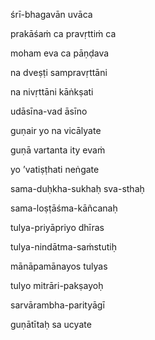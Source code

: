 śrī-bhagavān uvāca

prakāśaṁ ca pravṛttiṁ ca

moham eva ca pāṇḍava

na dveṣṭi sampravṛttāni

na nivṛttāni kāṅkṣati

udāsīna-vad āsīno

guṇair yo na vicālyate

guṇā vartanta ity evaṁ

yo ’vatiṣṭhati neṅgate

sama-duḥkha-sukhaḥ sva-sthaḥ

sama-loṣṭāśma-kāñcanaḥ

tulya-priyāpriyo dhīras

tulya-nindātma-saṁstutiḥ

mānāpamānayos tulyas

tulyo mitrāri-pakṣayoḥ

sarvārambha-parityāgī

guṇātītaḥ sa ucyate